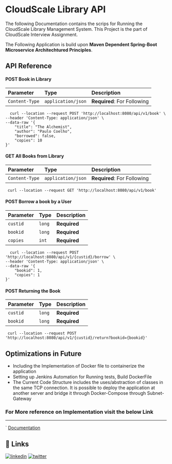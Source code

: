 
# CloudScale Library API

The following Documentation contains the scrips for Running the CloudScale Library Management System. This Project is the part of CloudScale Interview Assignment.

The Following Application is build upon **Maven Dependent Spring-Boot Microservice Architechtured Principles**.




## API Reference

#### POST Book in Library

| Parameter | Type     | Description                |
| :-------- | :------- | :------------------------- |
| `Content-Type` | `application/json` | **Required**: For Following |


```http
  curl --location --request POST 'http://localhost:8080/api/v1/book' \
--header 'Content-Type: application/json' \
--data-raw '{
    "title": "The Alchemist",
    "author": "Paulo Coelho",
    "borrowed": false,
    "copies": 10
}'
```

#### GET All Books from Library

| Parameter | Type     | Description                |
| :-------- | :------- | :------------------------- |
| `Content-Type` | `application/json` | **Required**: For Following |

```http
 curl --location --request GET 'http://localhost:8080/api/v1/book'
```



#### POST Borrow a book by a User
| Parameter | Type     | Description                |
| :-------- | :------- | :------------------------- |
| `custid` | `long` | **Required** |
| `bookid` | `long` | **Required** |
| `copies` | `int` | **Required** |


```http
  curl --location --request POST 'http://localhost:8080/api/v1/{custid}/borrow' \
--header 'Content-Type: application/json' \
--data-raw '{
    "bookid": 1,
    "copies": 1
}'
```

#### POST Returning the Book
| Parameter | Type     | Description                |
| :-------- | :------- | :------------------------- |
| `custid` | `long` | **Required** |
| `bookid` | `long` | **Required** |



```http
 curl --location --request POST 'http://localhost:8080/api/v1/{custid}/return?bookid={bookid}'

```

## Optimizations in Future
- Including the Implementation of Docker file to containerize the application
- Setting up Jenkins Automation for Running tests, Build DockerFile
- The Current Code Structure includes the uses/abstraction of classes in the same TCP connection. It is possible to deploy the application at another server and bridge it through Docker-Compose through Subnet-Gateway

### For More reference on Implementation visit the below Link
---
`
[Documentation](https://docs.google.com/document/d/16fLI9HOpq6BfB_MOnTZmmdWb5PVRMUsixkAdtloSt6E/edit?usp=sharing)

## 🔗 Links

[![linkedin](https://img.shields.io/badge/linkedin-0A66C2?style=for-the-badge&logo=linkedin&logoColor=white)](https://www.linkedin.com/in/priyank-vaidya/)
[![twitter](https://img.shields.io/badge/twitter-1DA1F2?style=for-the-badge&logo=twitter&logoColor=white)](https://twitter.com/priyank_vaidya)

